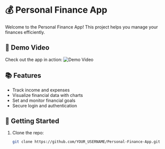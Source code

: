 # 💰 Personal Finance App

Welcome to the Personal Finance App! This project helps you manage your finances efficiently.

## 🎥 Demo Video

Check out the app in action:
![Demo Video](https://www.youtube.com/embed/YOUR_VIDEO_ID)

## 📚 Features

- Track income and expenses
- Visualize financial data with charts
- Set and monitor financial goals
- Secure login and authentication

## 🚀 Getting Started

1. Clone the repo:
   ```sh
   git clone https://github.com/YOUR_USERNAME/Personal-Finance-App.git
